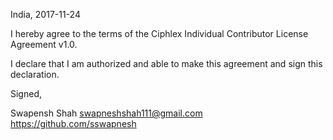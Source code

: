 India, 2017-11-24

I hereby agree to the terms of the Ciphlex Individual Contributor License
Agreement v1.0.

I declare that I am authorized and able to make this agreement and sign this
declaration.

Signed,

Swapensh Shah swapneshshah111@gmail.com https://github.com/sswapnesh

